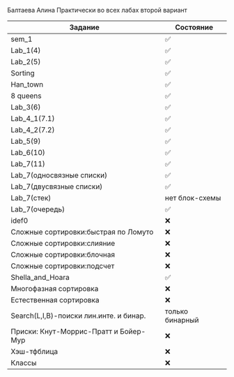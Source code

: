 Балтаева Алина 
Практически во всех лабах второй вариант 

| Задание | Состояние |
| ------------- | ------------- |
|sem_1| :white_check_mark:|
| Lab_1(4) | :white_check_mark:|
| Lab_2(5) | :white_check_mark: |
| Sorting |:white_check_mark: |
| Han_town |:white_check_mark: |
|  8 queens|:white_check_mark:  |
| Lab_3(6) |:white_check_mark:  |
| Lab_4_1(7.1) |:white_check_mark:|
| Lab_4_2(7.2) |:white_check_mark:  |
| Lab_5(9) | :white_check_mark:|
| Lab_6(10) |:white_check_mark: |
| Lab_7(11) |:white_check_mark:  |
| Lab_7(односвязные списки) | :white_check_mark:|
| Lab_7(двусвязные списки) | :white_check_mark:|
| Lab_7(стек) |нет блок-схемы  |
| Lab_7(очередь) |:white_check_mark:  |
| idef0|:x:  |
| Сложные сортировки:быстрая по Ломуто |:x:  |
| Сложные сортировки:слияние|:x:  |
| Сложные сортировки:блочная|:x:  |
| Сложные сортировки:подсчет|:x:  |
| Shella_and_Hoara|:white_check_mark: |
| Многофазная сортировка|:x:  |
| Естественная сортировка|:x:  |
|Search(L,I,B)-поиски лин.инте. и бинар.|только бинарный  |
| Приски: Кнут-Моррис-Пратт и Бойер-Мур|:x:  |
| Хэш-тфблица|:x:  |
| Классы|:x:  |



